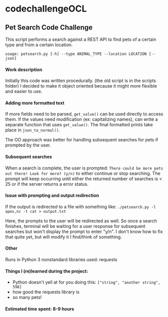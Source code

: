 # codechallengeOCL

## Pet Search Code Challenge

This script performs a search against a REST API to find pets of a certain type
and from a certain location.

`usage: petsearch.py [-h] --type ANIMAL_TYPE --location LOCATION [--json]`

#### Work description

Initially this code was written procedurally. (the old script is in the scripts folder)
I decided to make it object oriented because it might more flexible and easier to use.

#### Adding more formatted text
If more fields need to be parsed, `get_value()` can be used directly to access them.
If the values need modification (ex: capitalizing names), can write a separate function
that uses `get_value()`. The final formatted prints take place in `json_to_normal()`.

The OO approach was better for handling subsequent searches for pets if prompted by the user.

#### Subsequent searches
When a search is complete, the user is prompted:
`There could be more pets out there! Look for more? (y/n)` to either continue or stop searching.
The prompt will keep occurring until either the returned number of searches is < 25 or
if the server returns a error status.

#### Issue with prompting and output redirection
If the output is redirected to a file with something like:
`./petsearch.py -l apex,nc -t cat > output.txt`

Here, the prompts to the user will be redirected as well. So once a search finishes,
terminal will be waiting for a user response for subsequent searches but won't
display the prompt to enter "y/n". I don't know how to fix that quite yet,
but will modify it I find/think of something.

#### Other
Runs in Python 3
nonstandard libraries used: requests

#### Things I (re)learned during the project:
- Python doesn't yell at for you doing this: `["string", "another string", 598]`
- how good the requests library is
- so many pets!

#### Estimated time spent: 8-9 hours
